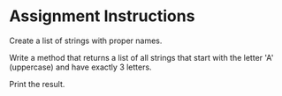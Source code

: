 # Assignment Instructions
Create a list of strings with proper names.

Write a method that returns a list of all strings that start with the letter 'A' (uppercase) and have exactly 3 letters.

Print the result.